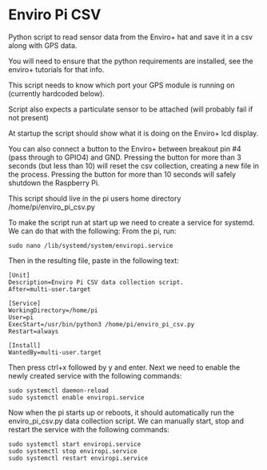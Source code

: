 # Enviro Pi CSV

Python script to read sensor data from the Enviro+ hat and save it in a csv along with GPS data.

You will need to ensure that the python requirements are installed, see the enviro+ tutorials for that info.

This script needs to know which port your GPS module is running on (currently hardcoded below).

Script also expects a particulate sensor to be attached (will probably fail if not present)

At startup the script should show what it is doing on the Enviro+ lcd display.

You can also connect a button to the Enviro+ between breakout pin #4 (pass through to GPIO4) and GND.
Pressing the button for more than 3 seconds (but less than 10) will reset the csv collection, creating a new file
in the process. 
Pressing the button for more than 10 seconds will safely shutdown the Raspberry Pi.

This script should live in the pi users home directory /home/pi/enviro_pi_csv.py

To make the script run at start up we need to create a service for systemd. We can do that with the following:
From the pi, run:
 
    sudo nano /lib/systemd/system/enviropi.service

Then in the resulting file, paste in the following text: 

    [Unit]
    Description=Enviro Pi CSV data collection script.
    After=multi-user.target
    
    [Service]
    WorkingDirectory=/home/pi
    User=pi
    ExecStart=/usr/bin/python3 /home/pi/enviro_pi_csv.py
    Restart=always
    
    [Install]
    WantedBy=multi-user.target

Then press ctrl+x followed by y and enter. 
Next we need to enable the newly created service with the following commands:

    sudo systemctl daemon-reload
    sudo systemctl enable enviropi.service

Now when the pi starts up or reboots, it should automatically run the enviro_pi_csv.py data collection script.
We can manually start, stop and restart the service with the following commands:

    sudo systemctl start enviropi.service
    sudo systemctl stop enviropi.service
    sudo systemctl restart enviropi.service
